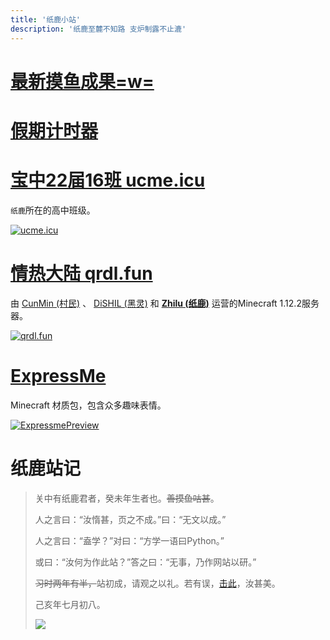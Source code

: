 ```yaml
---
title: '纸鹿小站'
description: '纸鹿至麓不知路 支炉制露不止漉'
---
```


# [最新摸鱼成果=w=](https://www.kdocs.cn/l/sEe4z3eig)

# [假期计时器](http://ucme.icu/timer.html)

# [宝中22届16班 ucme.icu](http://ucme.icu)

`纸鹿`所在的高中班级。

[![ucme.icu](http://p.qlogo.cn/gh/902246817/902246817/100/)](http://ucme.icu)



# [情热大陆 qrdl.fun](http://qrdl.fun)

由 [CunMin (村民)](https://zh-cn.namemc.com/profile/CunMin.1) 、 [DiSHIL (黑灵)](https://zh-cn.namemc.com/profile/DiSHIL.1) 和 **[Zhilu (纸鹿)](https://zh-cn.namemc.com/profile/Zhilu.2)** 运营的Minecraft 1.12.2服务器。

[![qrdl.fun](http://p.qlogo.cn/gh/705649604/705649604/100/)](http://qrdl.fun)



# [ExpressMe](http://l33z22l11.github.io/ExpressMe/)

Minecraft 材质包，包含众多趣味表情。

[![ExpressmePreview](http://L33Z22L11.github.io/ExpressMe/preview.png)](http://l33z22l11.github.io/ExpressMe/)



# 纸鹿站记

> 关中有纸鹿君者，癸未年生者也。~~善摸鱼咕甚~~。
>
> 人之言曰：“汝惰甚，页之不成。”曰：“无文以成。”
>
> 人之言曰：“盍学？”对曰：“方学一语曰Python。”
>
> 或曰：“汝何为作此站？”答之曰：“无事，乃作网站以研。”
>
> ~~习时两年有半，~~站初成，请观之以礼。若有误，[击此](http://wpa.qq.com/msgrd?v=3&uin=2399052066&site=qq&menu=yes)，汝甚美。
>
> 己亥年七月初八。
>
> ![](http://thirdqq.qlogo.cn/g?b=qq&nk=2399052066&s=3)
